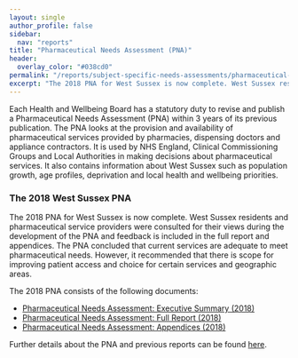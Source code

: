 ```yaml
---
layout: single
author_profile: false
sidebar:
  nav: "reports"
title: "Pharmaceutical Needs Assessment (PNA)"
header:
  overlay_color: "#038cd0"
permalink: "/reports/subject-specific-needs-assessments/pharmaceutical-needs-assessment-pna/"
excerpt: "The 2018 PNA for West Sussex is now complete. West Sussex residents and pharmaceutical service providers were consulted for their views."
---
```


Each Health and Wellbeing Board has a statutory duty to revise and publish a Pharmaceutical Needs Assessment (PNA) within 3 years of its previous publication. The PNA looks at the provision and availability of pharmaceutical services provided by pharmacies, dispensing doctors and appliance contractors. It is used by NHS England, Clinical Commissioning Groups and Local Authorities in making decisions about pharmaceutical services. It also contains information about West Sussex such as population growth, age profiles, deprivation and local health and wellbeing priorities.

### The 2018 West Sussex PNA

The 2018 PNA for West Sussex is now complete. West Sussex residents and pharmaceutical service providers were consulted for their views during the development of the PNA and feedback is included in the full report and appendices. The PNA concluded that current services are adequate to meet pharmaceutical needs. However, it recommended that there is scope for improving patient access and choice for certain services and geographic areas.

The 2018 PNA consists of the following documents:

* [Pharmaceutical Needs Assessment: Executive Summary (2018)](/assets/core/West-Sussex-PNA-2018-Executive-Summary.pdf)
* [Pharmaceutical Needs Assessment: Full Report (2018)](/assets/core/West-Sussex-PNA-2018-Full-Report.pdf)
* [Pharmaceutical Needs Assessment: Appendices (2018)](/assets/core/West-Sussex-PNA-2018-Appendices.pdf)

Further details about the PNA and previous reports can be found [here](https://westsussex.gov.uk/pna/).